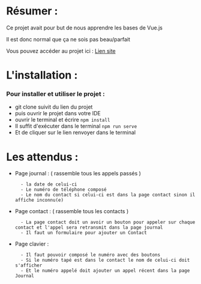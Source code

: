 # Résumer :

Ce projet avait pour but de nous apprendre les bases de Vue.js

Il est donc normal que ça ne sois pas beau/parfait

Vous pouvez accéder au projet ici : <a href='https://project-vue-js.vercel.app/#/'> Lien site </a>

# L'installation :

### Pour installer et utiliser le projet :

- git clone suivit du lien du projet
- puis ouvrir le projet dans votre IDE
- ouvrir le terminal et écrire ```npm install```
- Il suffit d'exécuter dans le terminal ```npm run serve```
- Et de cliquer sur le lien renvoyer dans le terminal

# Les attendus :

- Page journal : ( rassemble tous les appels passés ) 

        - la date de celui-ci
        - Le numéro de téléphone composé
        - Le nom du contact si celui-ci est dans la page contact sinon il affiche inconnu(e)

- Page contact : ( rassemble tous les contacts ) 

        - La page contact doit un avoir un bouton pour appeler sur chaque contact et l'appel sera retransmit dans la page journal
        - Il faut un formulaire pour ajouter un Contact

- Page clavier :

        - Il faut pouvoir composé le numéro avec des boutons
        - Si le numéro tapé est dans le contact le nom de celui-ci doit s'afficher
        - Et le numéro appelé doit ajouter un appel récent dans la page Journal
